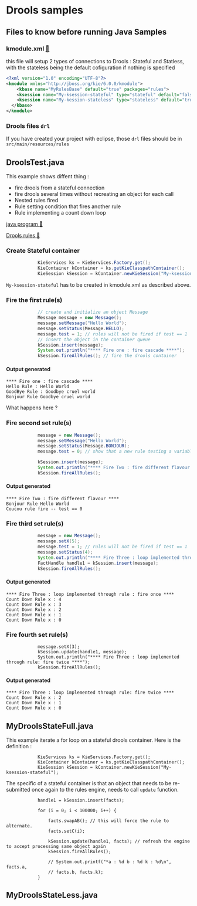 # Drools samples

## Files to know before running Java Samples

### kmodule.xml [:eyes:](../../../resources/META-INF/kmodule.xml)

this file will setup 2 types of connections to Drools : Stateful and Statless, with the stateless being the default cofiguration if nothing is specified

```xml
<?xml version="1.0" encoding="UTF-8"?>
<kmodule xmlns="http://jboss.org/kie/6.0.0/kmodule">
    <kbase name="MyRulesBase" default="true" packages="rules">
    <ksession name="My-ksession-stateful" type="stateful" default="false" />
    <ksession name="My-kession-stateless" type="stateless" default="true" />
  </kbase>
</kmodule>

```
### Drools files `drl`

If you have created your project with eclipse, those `drl` files should be in `src/main/resources/rules`





## DroolsTest.java

This example shows diffent thing :

- fire drools from a stateful connection
- fire drools several times without recreating an object for each call
- Nested rules fired
- Rule setting condition that fires another rule
- Rule implementing a count down loop

[java program :eyes:](DroolsTest.java)

[Drools rules :eyes:](../../../resources/rules/Sample.drl)

### Create Stateful container

```java
			KieServices ks = KieServices.Factory.get();
			KieContainer kContainer = ks.getKieClasspathContainer();
			KieSession kSession = kContainer.newKieSession("My-ksession-stateful");
```

`My-ksession-stateful` has to be created in kmodule.xml as described above.

### Fire the first rule(s) 

```java
			// create and initialize an object Message
			Message message = new Message();
			message.setMessage("Hello World");
			message.setStatus(Message.HELLO);
			message.test = 1; // rules will not be fired if test == 1
			// insert the object in the container queue
			kSession.insert(message);
			System.out.println("**** Fire one : fire cascade ****");
			kSession.fireAllRules(); // fire the drools container

```

#### Output generated

```
**** Fire one : fire cascade ****
Hello Rule : Hello World
GoodBye Rule : Goodbye cruel world
Bonjour Rule Goodbye cruel world
```
What happens here ?

### Fire second set rule(s)

```java
			message = new Message();
			message.setMessage("Hello World");
			message.setStatus(Message.BONJOUR);
			message.test = 0; // show that a new rule testing a variable will be fired

			kSession.insert(message);
			System.out.println("**** Fire Two : fire different flavour ****");
			kSession.fireAllRules();
```
#### Output generated

```
**** Fire Two : fire different flavour ****
Bonjour Rule Hello World
Coucou rule fire -- test == 0 
```
### Fire third set rule(s)

```java
			message = new Message();
			message.setX(5);
			message.test = 1; // rules will not be fired if test == 1
			message.setStatus(4);
			System.out.println("**** Fire Three : loop implemented through rule : fire once ****");
			FactHandle handle1 = kSession.insert(message);
			kSession.fireAllRules();


```
#### Output generated

```
**** Fire Three : loop implemented through rule : fire once ****
Count Down Rule x : 4
Count Down Rule x : 3
Count Down Rule x : 2
Count Down Rule x : 1
Count Down Rule x : 0
```
### Fire fourth set rule(s)

```
			message.setX(3);
			kSession.update(handle1, message);
			System.out.println("**** Fire Three : loop implemented through rule: fire twice ****");
			kSession.fireAllRules();

```
#### Output generated

```
**** Fire Three : loop implemented through rule: fire twice ****
Count Down Rule x : 2
Count Down Rule x : 1
Count Down Rule x : 0
```


## MyDroolsStateFull.java

This example iterate a for loop on a stateful drools container. Here is the definition :

```
			KieServices ks = KieServices.Factory.get();
			KieContainer kContainer = ks.getKieClasspathContainer();
			KieSession kSession = kContainer.newKieSession("My-ksession-stateful");
```
The specific of a stateful container is that an object that needs to be re-submitted once again to the rules engine, needs to call ```update``` function.

```
			handle1 = kSession.insert(facts);
					
			for (i = 0; i < 100000; i++) {

				facts.swapAB(); // this will force the rule to alternate.
				facts.setC(i);

				kSession.update(handle1, facts); // refresh the engine to accept processing same object again
				kSession.fireAllRules();

				// System.out.printf("*a : %d b : %d k : %d\n", facts.a,
				// facts.b, facts.k);
			}
```


## MyDroolsStateLess.java